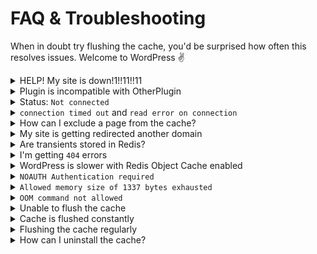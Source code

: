 # FAQ & Troubleshooting

When in doubt try flushing the cache, you'd be surprised how often this resolves issues. Welcome to WordPress ✌️

<details>
<summary>HELP! My site is down!1!!11!!11</summary>

The easiest way to to disable Redis on your site is deleting the `wp-content/object-cache.php` drop-in file. Alternatively, you can set the `WP_REDIS_DISABLED` constant to `true` to bypass loading it.
</details>

<details>
<summary>Plugin is incompatible with OtherPlugin</summary>

Unfortunately many plugin authors don't bother testing their plugins with a persistent object cache. If you’re experiencing a compatibility issue with another plugin in combination with Redis Object Cache, please contact the support team of the **other plugin** regarding the issue.

This plugin is **not the issue**, it's just providing WordPress with `wp_cache_*()` functions for persistent caching.
</details>

<details>
<summary>Status: <code>Not connected</code></summary>

This means that either [Redis Server](https://redis.io) is not installed and running, or the plugin is not configured correctly. 
    
First, make sure you followed the [installation instructions](https://github.com/rhubarbgroup/redis-cache/blob/develop/INSTALL.md) and that Redis Server is up and running:

```bash
redis-cli PING

# or specify a custom host/port
redis-cli -h 127.0.0.1 -p 6379 PING
```

If Redis Server is not installed and running, follow the installation instructions, or ask your hosting company for assistance.

Next, make sure confirm the `wp-config.php` file contains the correct `WP_REDIS_*` constants and configuration constants are defined high up in the `wp-config.php` **above the lines**:

```php
/* That's all, stop editing! Happy publishing. */
require_once(ABSPATH . 'wp-settings.php');
```

If you moved all constants above those lines and the plugin still shows `Not Connected`, double check your [connection options](https://github.com/rhubarbgroup/redis-cache#connections), or ask your hosting provider for assistance.
</details>

<details>
<summary><code>connection timed out</code> and <code>read error on connection</code></summary>
If the error occurs rarely, ignore it, Redis Server is having a hiccup. If it persists, read the answer to "Status: <code>Not connected</code>".
</details>

<details>
<summary>How can I exclude a page from the cache?</summary>

Object caching caches only **objects**, not **pages**. You cannot exclude a page from using the object cache, because object caching is not URL-centric. You also cannot exclude the WordPress admin dashboard from using object caching, because then you risk the cache going stale and even loosing data.

If you’re experiencing a compatibility issue with another plugin in combination with Redis Object Cache, please contact the support team of the plugin regarding the issue and ask them to ensure it's compatible with persistent object cache backends, like Redis.
</details>

<details>
<summary>My site is getting redirected another domain</summary>

That happens when the same `WP_REDIS_DATABASE` index is used for multiple WordPress installations. You **MUST** set a separate `WP_REDIS_DATABASE` and `WP_REDIS_PREFIX` for each domain to avoid data collision.

Once your site is being redirected, you **MUST** flush the entire Redis Server using the `FLUSHALL` command to recover from this error:

```bash
redis-cli -h 127.0.01 -p 6379 FLUSHALL
```
</details>

<details>
<summary>Are transients stored in Redis?</summary>

Yes. The WordPress [Transients API](https://developer.wordpress.org/apis/transients/) will use Redis to store transients and not the `options` table.

After enabling Redis Object Cache, consider deleting all database transients:

```bash
wp transient delete-all
```

```sql
DELETE FROM `wp_options`
WHERE `option_name` LIKE '_transient_%'
OR `option_name` LIKE '_site_transient_%';
```
</details>

<details>
<summary>I'm getting <code>404</code> errors</summary>

This may be an issue with WordPress 6.1's [query caching](https://make.wordpress.org/core/2022/10/07/improvements-to-wp_query-performance-in-6-1/) feature, which you can disable by creating your own [Must Use Plugin](https://wordpress.org/documentation/article/must-use-plugins/) containing this snippet:

```php
add_action( 'parse_query', function ( $wp_query ) {
    $wp_query->query_vars[ 'cache_results' ] = false;
} );
```

</details>

<details>
<summary>WordPress is slower with Redis Object Cache enabled</summary>

This should never always means **something is broken**.

1. Does the plugin show "Connected"?
2. Is Redis Server responding too slowly? Run `redis-cli --latency-history` to find out.
3. Is Redis Server maxing out it's RAM or CPU?
</details>

<details>
<summary><code>NOAUTH Authentication required</code></summary>

You either need to add the `WP_REDIS_PASSWORD` constant to your `wp-config.php` file, or move the constant above higher up in your `wp-config.php` file, above these lines:

```php
/* That's all, stop editing! Happy publishing. */
require_once(ABSPATH . 'wp-settings.php');
```
</details>

<details>
<summary><code>Allowed memory size of 1337 bytes exhausted</code></summary>

This can happen when using a persistent object cache. Increase PHP's memory limit.

- <https://wordpress.org/documentation/article/common-wordpress-errors/#allowed-memory-size-exhausted>
- <https://woocommerce.com/document/increasing-the-wordpress-memory-limit/>
</details>

<details>
<summary><code>OOM command not allowed</code></summary>

This can happen when Redis Server runs out of memory and no `maxmemory-policy` was set in the `redis.conf`.

- <https://aws.amazon.com/premiumsupport/knowledge-center/oom-command-not-allowed-redis/>

Alternatively, you can set the `WP_REDIS_MAXTTL` constant to something relatively low (like `3600` seconds) and flush the cache.
</details>

<details>
<summary>Unable to flush the cache</summary>

If your site is unreachable, you can flush the cache without access to the WordPress dashboard. 

Try running `wp cache flush`, or using `redis-cli` directly:

```bash
redis-cli -h 127.0.01 -p 6379 FLUSHALL
```

Alternatively, you can use a desktop client like [Medis](https://getmedis.com) or [RedisInsight](https://redis.com/redis-enterprise/redis-insight/) to connect to your Redis Server and flush it by executing `FLUSHALL`.
</details>

<details>
<summary>Cache is flushed constantly</summary>

If you don't see metrics building up, or your site is not getting faster, you might have an active plugin that flushes the object cache frequently. To diagnose this issue you can use the following snippet to find the source of the cache flush:

```php
add_action(
    'redis_object_cache_flush',
    function( $results, $delay, $selective, $salt, $execute_time ) {
        ob_start();
        echo date( 'c' ) . PHP_EOL;
        debug_print_backtrace();
        var_dump( func_get_args() );
        error_log( ABSPATH . '/redis-cache-flush.log', 3, ob_get_clean() );
    }, 10, 5
);
```

Once you found the plugin responsible by checking `redis-cache-flush.log`, you can contact the plugin author(s) and reporting the issue.
</details>

<details>
<summary>Flushing the cache regularly</summary>

It's considered a bad practise to flush the frequently, but sometimes 3rd party plugins and themes just don't play nice with persistent object caches. When the plugin/theme authors refuse to fix their code you can use [WP Cron](https://developer.wordpress.org/plugins/cron/) to flush the Redis object cache frequently.

```php
if ( ! wp_next_scheduled( 'flush_redis_cache' ) ) {
    wp_schedule_event( time(), 'hourly', 'flush_redis_cache' );
}

add_action( 'flush_redis_cache', 'wp_cache_flush' );
```
</details>

<details>
<summary>How can I uninstall the cache?</summary>

Before [uninstalling the plugin](https://wordpress.org/documentation/article/manage-plugins/#uninstalling-plugins-1), be sure to disable the cache via `WordPress -> Settings -> Redis`.

If you already removed the plugin before doing so, you can delete the `object-cache.php` file in your `/wp-content/` directly.
</details>
